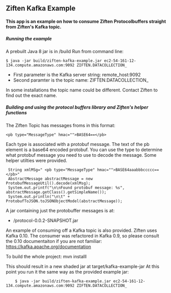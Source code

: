 ## Ziften Kafka Example
#### This app is an example on how to consume Ziften Protocolbuffers straight from Ziften's Kafka topic.

##### Running the example
A prebuilt Java 8 jar is in /build
Run from command line:
  
    $ java -jar build/ziften-kafka-example.jar ec2-54-161-12-134.compute.amazonaws.com:9092 ZIFTEN.DATACOLLECTION_
  
  * First parameter is the Kafka server string: remote_host:9092
  * Second paramter is the topic name: ZIFTEN.DATACOLLECTION_
  
In some installations the topic name could be different. Contact Ziften to find out the exact name.
  
##### Building and using the protocol buffers library and Ziften's helper functions
The Ziften Topic has messages froms in this format:


    <pb type="MessageType" hmac="">BASE64==</pb>
 
 Each type is associated with a protobuf message. The text of the pb element is a base64 encoded protobuf. You can use the type to determine what protobuf message you need to use to decode the message. Some helper utilties were provided. 
 
 
     String xmlMSg=" <pb type="MessageType" hmac="">BASE64aaabbbccccc==</pb>"
     AbstractMessage abstractMessage = new ProtobufMessageUtil().decode(xmlMsg);
     System.out.printf("\n\nFound protobuf message: %s", abstractMessage.getClass().getSimpleName());
     System.out.println("\n\t" + ProtobufToJSON.toJSONObjectModel(abstractMessage));  

A jar containing just the protobuffer messages is at:
  - /protocol-0.0.2-SNAPSHOT.jar

An example of consuming off a Kafka topic is also provided. Ziften uses Kafka 0.10. The consumer was refactored in Kafka 0.9, so please consult the 0.10 documentaiton if you are not familiar: https://kafka.apache.org/documentation 

To build the whole project:
    mvn installl
 
This should result in a new shaded jar at target/kafka-example-jar
At this point you run it the same way as the provided example jar:


        $ java -jar build/ziften-kafka-example.jar ec2-54-161-12-134.compute.amazonaws.com:9092 ZIFTEN.DATACOLLECTION_
  
